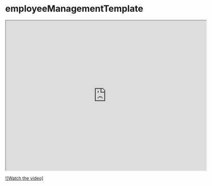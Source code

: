 # employeeManagementTemplate

<iframe src="https://drive.google.com/file/d/1VncifwI_aw-nLA413yY6QmdlNNFESAFb/preview" width="640" height="480"></iframe>

[![Watch the video]](https://drive.google.com/file/d/1VncifwI_aw-nLA413yY6QmdlNNFESAFb/preview)